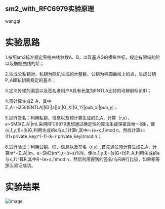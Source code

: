 ## sm2_with_RFC6979实验原理
wangqi
# 实验思路
1.按照sm2标准规定系统曲线参数A、B，以及基点G的横纵坐标，规定有限域的阶以及椭圆曲线的阶；

2.生成公私钥对，私钥为随机生成的大整数，公钥为椭圆曲线上的点，生成公钥P_A即私钥乘规定的基点；

3.定义传递的消息以及签名者用户A具有长度为ENTLA比特的可辨别标识ID；

4.预计算生成Z_A，其中Z_A=H256(ENTLA||ID||a||b||G_X||G_Y||pub_x||pub_y)；

5.进行签名：利用私钥、信息以及预计算生成的Z_A，计算（r,s），e=SM3(Z_A||m),采用RFC6979思想通过确定性的算法生成保密且唯一的k，使(x_1,y_1)=[k]G,利用生成的e与x_1计算r,其中r=(e+x_1)mod n，然后计算s=((1+private_key)^(-1)⋅(k−r⋅private_key))mod n；

6.进行验证：利用公钥、ID、信息以及签名（r,s）,首先通过预计算生成Z_A，计算m*=Z_A||m，e=SM3(m*),t=(r+s)%N，使(x_1,y_1)=[s]G+[t]P_A,利用生成的e与x_1计算R,其中R=(e+x_1)mod n，然后利用得到的签名r与R进行比较，如果相等那么验证成功。
# 实验结果
![image](https://user-images.githubusercontent.com/105595347/179401468-811fcac6-c260-49d9-a6d0-e63e2202d48d.png)
